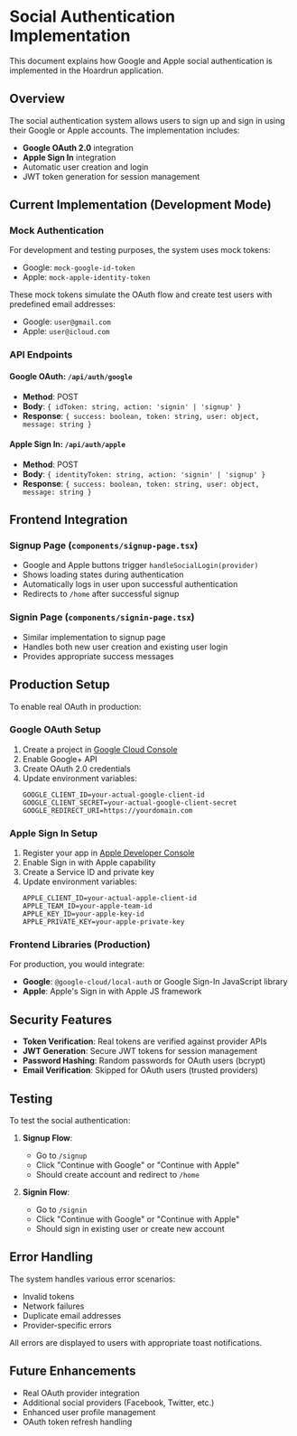 # Social Authentication Implementation

This document explains how Google and Apple social authentication is implemented in the Hoardrun application.

## Overview

The social authentication system allows users to sign up and sign in using their Google or Apple accounts. The implementation includes:

- **Google OAuth 2.0** integration
- **Apple Sign In** integration
- Automatic user creation and login
- JWT token generation for session management

## Current Implementation (Development Mode)

### Mock Authentication
For development and testing purposes, the system uses mock tokens:
- Google: `mock-google-id-token`
- Apple: `mock-apple-identity-token`

These mock tokens simulate the OAuth flow and create test users with predefined email addresses:
- Google: `user@gmail.com`
- Apple: `user@icloud.com`

### API Endpoints

#### Google OAuth: `/api/auth/google`
- **Method**: POST
- **Body**: `{ idToken: string, action: 'signin' | 'signup' }`
- **Response**: `{ success: boolean, token: string, user: object, message: string }`

#### Apple Sign In: `/api/auth/apple`
- **Method**: POST
- **Body**: `{ identityToken: string, action: 'signin' | 'signup' }`
- **Response**: `{ success: boolean, token: string, user: object, message: string }`

## Frontend Integration

### Signup Page (`components/signup-page.tsx`)
- Google and Apple buttons trigger `handleSocialLogin(provider)`
- Shows loading states during authentication
- Automatically logs in user upon successful authentication
- Redirects to `/home` after successful signup

### Signin Page (`components/signin-page.tsx`)
- Similar implementation to signup page
- Handles both new user creation and existing user login
- Provides appropriate success messages

## Production Setup

To enable real OAuth in production:

### Google OAuth Setup
1. Create a project in [Google Cloud Console](https://console.cloud.google.com/)
2. Enable Google+ API
3. Create OAuth 2.0 credentials
4. Update environment variables:
   ```env
   GOOGLE_CLIENT_ID=your-actual-google-client-id
   GOOGLE_CLIENT_SECRET=your-actual-google-client-secret
   GOOGLE_REDIRECT_URI=https://yourdomain.com
   ```

### Apple Sign In Setup
1. Register your app in [Apple Developer Console](https://developer.apple.com/)
2. Enable Sign in with Apple capability
3. Create a Service ID and private key
4. Update environment variables:
   ```env
   APPLE_CLIENT_ID=your-actual-apple-client-id
   APPLE_TEAM_ID=your-apple-team-id
   APPLE_KEY_ID=your-apple-key-id
   APPLE_PRIVATE_KEY=your-apple-private-key
   ```

### Frontend Libraries (Production)
For production, you would integrate:
- **Google**: `@google-cloud/local-auth` or Google Sign-In JavaScript library
- **Apple**: Apple's Sign in with Apple JS framework

## Security Features

- **Token Verification**: Real tokens are verified against provider APIs
- **JWT Generation**: Secure JWT tokens for session management
- **Password Hashing**: Random passwords for OAuth users (bcrypt)
- **Email Verification**: Skipped for OAuth users (trusted providers)

## Testing

To test the social authentication:

1. **Signup Flow**:
   - Go to `/signup`
   - Click "Continue with Google" or "Continue with Apple"
   - Should create account and redirect to `/home`

2. **Signin Flow**:
   - Go to `/signin`
   - Click "Continue with Google" or "Continue with Apple"
   - Should sign in existing user or create new account

## Error Handling

The system handles various error scenarios:
- Invalid tokens
- Network failures
- Duplicate email addresses
- Provider-specific errors

All errors are displayed to users with appropriate toast notifications.

## Future Enhancements

- Real OAuth provider integration
- Additional social providers (Facebook, Twitter, etc.)
- Enhanced user profile management
- OAuth token refresh handling
